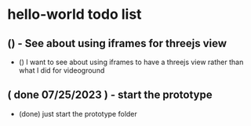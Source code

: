# hello-world todo list


## () - See about using iframes for threejs view
* () I want to see about using iframes to have a threejs view rather than what I did for videoground

<!-- DONE -->

## ( done 07/25/2023 ) - start the prototype
* (done) just start the prototype folder